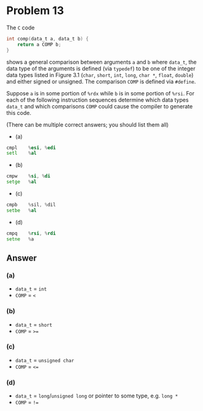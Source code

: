 # Problem 13

The `C` code

```C
int comp(data_t a, data_t b) {
    return a COMP b;
}
```

shows a general comparison between arguments `a` and `b` where `data_t`, the data
type of the arguments is defined (via `typedef`) to be one of the integer data types
listed in Figure 3.1 (`char`, `short`, `int`, `long`, `char *`, `float`, `double`)
and either signed or unsigned. The comparison `COMP` is defined via `#define`.

Suppose `a` is in some portion of `%rdx` while `b` is in some portion of `%rsi`. For
each of the following instruction sequences determine which data types `data_t`
and which comparisons `COMP` could cause the compiler to generate this code.

(There can be multiple correct answers; you should list them all)

- (a)

```asm
cmpl    %esi, %edi
setl    %al
```

- (b)

```asm
cmpw    %si, %di
setge   %al
```

- (c)

```asm
cmpb    %sil, %dil
setbe   %al
```

- (d)

```asm
cmpq    %rsi, %rdi
setne   %a
```

## Answer

### (a)

- `data_t` = `int`
- `COMP` = `<`

### (b)

- `data_t` = `short`
- `COMP` = `>=`

### (c)

- `data_t` = `unsigned char`
- `COMP` = `<=`

### (d)

- `data_t` = `long`/`unsigned long` or pointer to some type, e.g. `long *`
- `COMP` = `!=`
